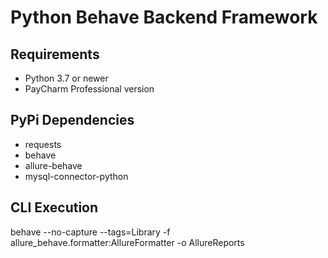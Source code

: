 # Python Behave Backend Framework

## Requirements
- Python 3.7 or newer
- PayCharm Professional version

## PyPi Dependencies
- requests
- behave
- allure-behave
- mysql-connector-python


## CLI Execution
behave --no-capture --tags=Library -f allure_behave.formatter:AllureFormatter -o AllureReports
